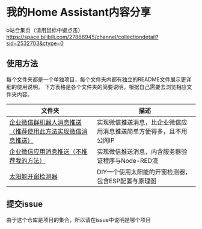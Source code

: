 # 我的Home Assistant内容分享  
b站合集页（请用鼠标中键点击）<https://space.bilibili.com/27866945/channel/collectiondetail?sid=2532703&ctype=0>  
## 使用方法  
每个文件夹都是一个单独项目，每个文件夹内都有独立的README文件展示更详细的使用说明。
下方表格是各个文件夹的简要说明，根据自己需要去浏览相应文件夹内容。  

| 文件夹                                                     | 描述                                 |
|---------------------------------------------------------|------------------------------------|
| [企业微信群机器人消息推送（推荐使用此方法实现微信消息推送）](企业微信群机器人消息推送/README.md) | 实现微信推送消息，比企业微信应用消息推送简单方便得多，且不用公网IP |
| [企业微信应用消息推送（不推荐我的方法）](企业微信应用消息推送/README.md)             | 实现微信推送消息，内含服务器验证程序与Node-RED流       |
| [太阳能开窗检测器](太阳能开窗检测器/README.md)                          | DIY一个使用太阳能的开窗检测器，包含ESP配置与原理图       |

## 提交issue
由于这个仓库是项目的集合，所以请在issue中说明是哪个项目